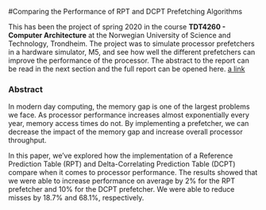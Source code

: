 #Comparing the Performance of RPT and DCPT Prefetching Algorithms

This has been the project of spring 2020 in the course **TDT4260 - Computer Architecture** at the Norwegian University of Science and Technology, Trondheim. The project was to simulate processor prefetchers in a hardware simulator, M5, and see how well the different prefetchers can improve the performance of the processor. The abstract to the report can be read in the next section and the full report can be opened here. [a link](https://github.com/user/repo/blob/branch/other_file.md)

### Abstract
In modern day computing, the memory gap is one of
the largest problems we face. As processor performance increases
almost exponentially every year, memory access times do not. By
implementing a prefetcher, we can decrease the impact of the
memory gap and increase overall processor throughput. 

In this paper, we’ve explored how the implementation of a Reference Prediction Table (RPT) and Delta-Correlating Prediction
Table (DCPT) compare when it comes to processor performance.
The results showed that we were able to increase performance on
average by 2% for the RPT prefetcher and 10% for the DCPT
prefetcher. We were able to reduce misses by 18.7% and 68.1%,
respectively.
